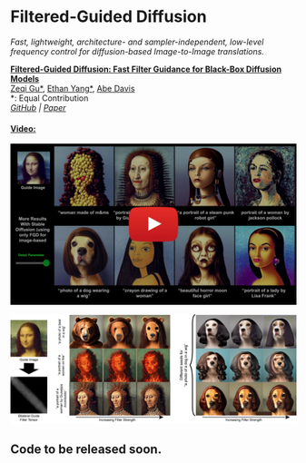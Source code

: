 # Filtered-Guided Diffusion
*Fast, lightweight, architecture- and sampler-independent, low-level frequency control for diffusion-based Image-to-Image translations.*

[**Filtered-Guided Diffusion: Fast Filter Guidance for Black-Box Diffusion Models**](https://github.com/jaclyngu)<br/>
[Zeqi Gu*](https://github.com/jaclyngu),
[Ethan Yang*](https://www.cs.cornell.edu/abe/group/members),
[Abe Davis](http://abedavis.com/)<br/>
*: Equal Contribution<br/>
_[GitHub](https://github.com/jaclyngu/FilteredGuidedDiffusion) | [Paper](https://dl.acm.org/doi/10.1145/3641519.3657489)_


#### [Video:](https://youtu.be/JQXnEO1aI4I)
[![](./figures/FGDThumbnailYTLarge.jpg)](https://youtu.be/JQXnEO1aI4I)

![Teaser](./figures/FGDTeaser.jpg)


## Code to be released soon.
